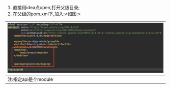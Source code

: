 1. 直接用idea点open,打开父级目录;
2. 在父级的pom.xml下,加入:<如图:>

| ![](assets/导入workspace到idea-e9c6dae0.png) |
| --- |
| 注:指定api是个module |
